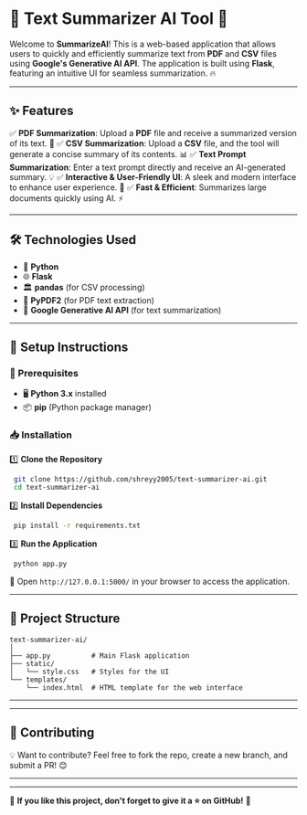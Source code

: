# 📝 Text Summarizer AI Tool 🚀

Welcome to **SummarizeAI**! This is a web-based application that allows users to quickly and efficiently summarize text from **PDF** and **CSV** files using **Google's Generative AI API**. The application is built using **Flask**, featuring an intuitive UI for seamless summarization. 🔥

---

## ✨ Features

✅ **PDF Summarization**: Upload a **PDF** file and receive a summarized version of its text. 📄
✅ **CSV Summarization**: Upload a **CSV** file, and the tool will generate a concise summary of its contents. 📊
✅ **Text Prompt Summarization**: Enter a text prompt directly and receive an AI-generated summary. 💡
✅ **Interactive & User-Friendly UI**: A sleek and modern interface to enhance user experience. 🎨
✅ **Fast & Efficient**: Summarizes large documents quickly using AI. ⚡

---

## 🛠 Technologies Used

- 🐍 **Python**
- 🌐 **Flask**
- 🏛 **pandas** (for CSV processing)
- 📑 **PyPDF2** (for PDF text extraction)
- 🤖 **Google Generative AI API** (for text summarization)

---

## 🚀 Setup Instructions

### 🔧 Prerequisites

- 🖥️ **Python 3.x** installed
- 📦 **pip** (Python package manager)

### 📥 Installation

1️⃣ **Clone the Repository**

```bash
 git clone https://github.com/shreyy2005/text-summarizer-ai.git
 cd text-summarizer-ai
```

2️⃣ **Install Dependencies**

```bash
 pip install -r requirements.txt
```

3️⃣ **Run the Application**

```bash
 python app.py
```

🚀 Open `http://127.0.0.1:5000/` in your browser to access the application.

---

## 📂 Project Structure

```plaintext
text-summarizer-ai/
│
├── app.py          # Main Flask application
├── static/
│   └── style.css   # Styles for the UI
└── templates/
    └── index.html  # HTML template for the web interface
```

---

---

## 🤝 Contributing

💡 Want to contribute? Feel free to fork the repo, create a new branch, and submit a PR! 😊

---


---

🌟 **If you like this project, don't forget to give it a ⭐ on GitHub!** 🙌

